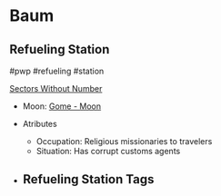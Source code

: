# Baum
## Refueling Station

#pwp #refueling #station 

[Sectors Without Number](https://sectorswithoutnumber.com/sector/bfDcBzTtgpeyLUfwzjio/refuelingStation/fDd8o3KxDjfGp790t9ky)

- Moon: [Gome - Moon](../../../Gaming/StarsWithoutNumber/PiratesWithoutPlunder/Gome%20-%20Moon.md)

- Atributes
	- Occupation: Religious missionaries to travelers
	- Situation: Has corrupt customs agents

- Refueling Station Tags
	- 